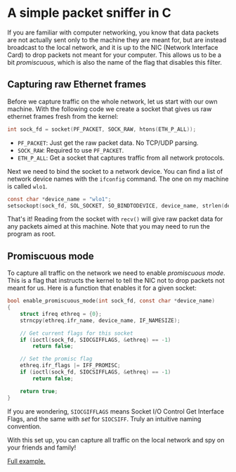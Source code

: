 # A simple packet sniffer in C

If you are familiar with computer networking, you know that data packets are not actually sent only to the machine they are meant for, but are instead broadcast to the local network, and it is up to the NIC (Network Interface Card) to drop packets not meant for your computer. This allows us to be a bit _promiscuous_, which is also the name of the flag that disables this filter.

## Capturing raw Ethernet frames

Before we capture traffic on the whole network, let us start with our own machine. With the following code we create a socket that gives us raw ethernet frames fresh from the kernel:

```c
int sock_fd = socket(PF_PACKET, SOCK_RAW, htons(ETH_P_ALL));
```

- `PF_PACKET`: Just get the raw packet data. No TCP/UDP parsing.
- `SOCK_RAW`: Required to use `PF_PACKET`.
- `ETH_P_ALL`: Get a socket that captures traffic from all network protocols.

Next we need to bind the socket to a network device. You can find a list of network device names with the `ifconfig` command. The one on my machine is called `wlo1`.

```c
const char *device_name = "wlo1";
setsockopt(sock_fd, SOL_SOCKET, SO_BINDTODEVICE, device_name, strlen(device_name)+1);
```

That's it! Reading from the socket with `recv()` will give raw packet data for any packets aimed at this machine. Note that you may need to run the program as root.

## Promiscuous mode

To capture all traffic on the network we need to enable _promiscuous mode_. This is a flag that instructs the kernel to tell the NIC not to drop packets not meant for us. Here is a function that enables it for a given socket:

```c
bool enable_promiscuous_mode(int sock_fd, const char *device_name)
{
    struct ifreq ethreq = {0};
    strncpy(ethreq.ifr_name, device_name, IF_NAMESIZE);

    // Get current flags for this socket
    if (ioctl(sock_fd, SIOCGIFFLAGS, &ethreq) == -1)
        return false;

    // Set the promisc flag
    ethreq.ifr_flags |= IFF_PROMISC;
    if (ioctl(sock_fd, SIOCSIFFLAGS, &ethreq) == -1)
        return false;

    return true;
}
```

If you are wondering, `SIOCGIFFLAGS` means Socket I/O Control Get Interface Flags, and the same with _set_ for `SIOCSIFF`. Truly an intuitive naming convention.

With this set up, you can capture all traffic on the local network and spy on your friends and family!

[Full example.](https://gist.github.com/jesperkha/fc8f375fc5566b129f8899f86d9d01c9)

